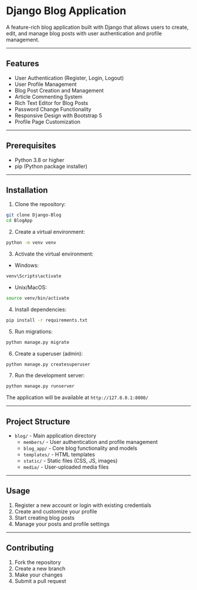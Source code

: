# Django Blog Application

A feature-rich blog application built with Django that allows users to create, edit, and manage blog posts with user authentication and profile management.

---

## Features

- User Authentication (Register, Login, Logout)
- User Profile Management
- Blog Post Creation and Management
- Article Commenting System
- Rich Text Editor for Blog Posts
- Password Change Functionality
- Responsive Design with Bootstrap 5
- Profile Page Customization

---

## Prerequisites

- Python 3.8 or higher
- pip (Python package installer)

---

## Installation

1. Clone the repository:
```bash
git clone Django-Blog
cd BlogApp
```

2. Create a virtual environment:
```bash
python -m venv venv
```

3. Activate the virtual environment:
- Windows:
```bash
venv\Scripts\activate
```
- Unix/MacOS:
```bash
source venv/bin/activate
```

4. Install dependencies:
```bash
pip install -r requirements.txt
```

5. Run migrations:
```bash
python manage.py migrate
```

6. Create a superuser (admin):
```bash
python manage.py createsuperuser
```

7. Run the development server:
```bash
python manage.py runserver
```

The application will be available at `http://127.0.0.1:8000/`

---

## Project Structure

- `blog/` - Main application directory
  - `members/` - User authentication and profile management
  - `blog_app/` - Core blog functionality and models
  - `templates/` - HTML templates
  - `static/` - Static files (CSS, JS, images)
  - `media/` - User-uploaded media files

---

## Usage

1. Register a new account or login with existing credentials
2. Create and customize your profile
3. Start creating blog posts
4. Manage your posts and profile settings

---

## Contributing

1. Fork the repository
2. Create a new branch
3. Make your changes
4. Submit a pull request
